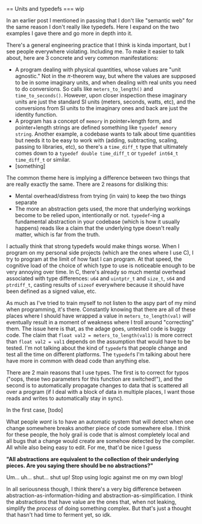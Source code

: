 == Units and typedefs
=== wip

In an earlier post I mentioned in passing that I don't like "semantic web" for the same reason I don't really like typedefs. Here I expand on the two examples I gave there and go more in depth into it.

There's a general engineering practice that I think is kinda important, but I see people everywhere violating. Including me. To make it easier to talk about, here are 3 concrete and very common manifestations:

- A program dealing with physical quantities, whose values are "unit agnostic." Not in the $\pi$-theorem way, but where the values are supposed to be in some imaginary units, and when dealing with real units you need to do conversions. So calls like `meters_to_length()` and `time_to_seconds()`. However, upon closer inspection these imaginary units are just the standard SI units (meters, seconds, watts, etc), and the conversions from SI units to the imaginary ones and back are just the identity function.
- A program has a concept of `memory` in pointer+length form, and pointer+length strings are defined something like `typedef memory string`. Another example, a codebase wants to talk about time quantities but needs it to be easy to work with (adding, subtracting, scaling, passing to libraries, etc), so there's a `time_diff_t` type that ultimately comes down to a `typedef double time_diff_t` or `typedef int64_t time_diff_t` or similar.
- [something]

The common theme here is implying a difference between two things that are really exactly the same. There are 2 reasons for disliking this:

- Mental overhead/distress from trying (in vain) to keep the two things separate 
- The more an abstraction gets used, the more that underlying workings become to be relied upon, intentionally or not. `typedef`-ing a fundamental abstraction in your codebase (which is how it usually happens) reads like a claim that the underlying type doesn't really matter, which is far from the truth.

I actually think that strong typedefs would make things worse. When I program on my personal side projects (which are the ones where I use C), I try to program at the limit of how fast I can program. At that speed, the cognitive load of the choice of which type to use is noticeable enough to be very annoying over time. In C, there's already so much mental overhead associated with type differences: `u64` and `uintptr_t` and `size_t`, `s64` and `ptrdiff_t`, casting results of `sizeof` everywhere because it should have been defined as a signed value, etc.

As much as I've tried to train myself to not listen to the aspy part of my mind when programming, it's there. Constantly knowing that there are all of these places where I should have wrapped a value in `meters_to_length(val)` *will* eventually result in a moment of weakness where I troll around "correcting" them. The issue here is that, as the adage goes, untested code is buggy code. The claim that `float val2 = meters_to_length(val1)` is more correct than `float val2 = val1` depends on the assumption that                   would have to be tested. I'm not talking about the kind of `typedef`s that people change and test all the time on different platforms. The `typedef`s I'm talking about here have more in common with dead code than anything else.

There are 2 main reasons that I use types. The first is to correct for typos ("oops, these two parameters for this function are switched!"), and the second is to automatically propagate changes to data that is scattered all over a program (if I deal with a block of data in multiple places, I want those reads and writes to automatically stay in sync).

In the first case, [todo]

What people *want* is to have an automatic system that will detect when one change somewhere breaks another piece of code somewhere else. I think for these people, the holy grail is code that is almost completely local and all bugs that a change would create are somehow detected by the compiler. All while also being easy to edit. For me, that'd be nice I guess

**"All abstractions are equivalent to the collection of their underlying pieces. Are you saying there should be no abstractions?"**

Um... uh... shut... shut up! Stop using logic against me on my own blog!

In all seriousness though, I think there's a very big difference between abstraction-as-information-hiding and abstraction-as-simplification. I think the abstractions that have value are the ones that, when not leaking, simplify the *process* of doing something complex. But that's just a thought that hasn't had time to ferment yet, so idk.